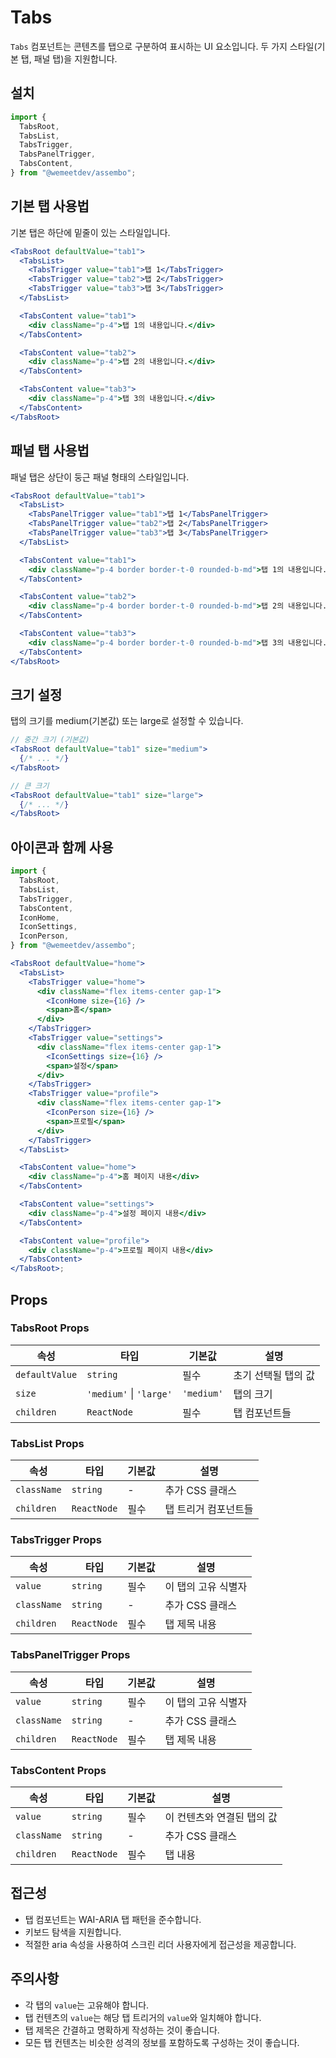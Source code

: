 # Tabs

`Tabs` 컴포넌트는 콘텐츠를 탭으로 구분하여 표시하는 UI 요소입니다. 두 가지 스타일(기본 탭, 패널 탭)을 지원합니다.

## 설치

```jsx
import {
  TabsRoot,
  TabsList,
  TabsTrigger,
  TabsPanelTrigger,
  TabsContent,
} from "@wemeetdev/assembo";
```

## 기본 탭 사용법

기본 탭은 하단에 밑줄이 있는 스타일입니다.

```jsx
<TabsRoot defaultValue="tab1">
  <TabsList>
    <TabsTrigger value="tab1">탭 1</TabsTrigger>
    <TabsTrigger value="tab2">탭 2</TabsTrigger>
    <TabsTrigger value="tab3">탭 3</TabsTrigger>
  </TabsList>

  <TabsContent value="tab1">
    <div className="p-4">탭 1의 내용입니다.</div>
  </TabsContent>

  <TabsContent value="tab2">
    <div className="p-4">탭 2의 내용입니다.</div>
  </TabsContent>

  <TabsContent value="tab3">
    <div className="p-4">탭 3의 내용입니다.</div>
  </TabsContent>
</TabsRoot>
```

## 패널 탭 사용법

패널 탭은 상단이 둥근 패널 형태의 스타일입니다.

```jsx
<TabsRoot defaultValue="tab1">
  <TabsList>
    <TabsPanelTrigger value="tab1">탭 1</TabsPanelTrigger>
    <TabsPanelTrigger value="tab2">탭 2</TabsPanelTrigger>
    <TabsPanelTrigger value="tab3">탭 3</TabsPanelTrigger>
  </TabsList>

  <TabsContent value="tab1">
    <div className="p-4 border border-t-0 rounded-b-md">탭 1의 내용입니다.</div>
  </TabsContent>

  <TabsContent value="tab2">
    <div className="p-4 border border-t-0 rounded-b-md">탭 2의 내용입니다.</div>
  </TabsContent>

  <TabsContent value="tab3">
    <div className="p-4 border border-t-0 rounded-b-md">탭 3의 내용입니다.</div>
  </TabsContent>
</TabsRoot>
```

## 크기 설정

탭의 크기를 medium(기본값) 또는 large로 설정할 수 있습니다.

```jsx
// 중간 크기 (기본값)
<TabsRoot defaultValue="tab1" size="medium">
  {/* ... */}
</TabsRoot>

// 큰 크기
<TabsRoot defaultValue="tab1" size="large">
  {/* ... */}
</TabsRoot>
```

## 아이콘과 함께 사용

```jsx
import {
  TabsRoot,
  TabsList,
  TabsTrigger,
  TabsContent,
  IconHome,
  IconSettings,
  IconPerson,
} from "@wemeetdev/assembo";

<TabsRoot defaultValue="home">
  <TabsList>
    <TabsTrigger value="home">
      <div className="flex items-center gap-1">
        <IconHome size={16} />
        <span>홈</span>
      </div>
    </TabsTrigger>
    <TabsTrigger value="settings">
      <div className="flex items-center gap-1">
        <IconSettings size={16} />
        <span>설정</span>
      </div>
    </TabsTrigger>
    <TabsTrigger value="profile">
      <div className="flex items-center gap-1">
        <IconPerson size={16} />
        <span>프로필</span>
      </div>
    </TabsTrigger>
  </TabsList>

  <TabsContent value="home">
    <div className="p-4">홈 페이지 내용</div>
  </TabsContent>

  <TabsContent value="settings">
    <div className="p-4">설정 페이지 내용</div>
  </TabsContent>

  <TabsContent value="profile">
    <div className="p-4">프로필 페이지 내용</div>
  </TabsContent>
</TabsRoot>;
```

## Props

### TabsRoot Props

| 속성           | 타입                    | 기본값     | 설명                |
| -------------- | ----------------------- | ---------- | ------------------- |
| `defaultValue` | `string`                | 필수       | 초기 선택될 탭의 값 |
| `size`         | `'medium'` \| `'large'` | `'medium'` | 탭의 크기           |
| `children`     | `ReactNode`             | 필수       | 탭 컴포넌트들       |

### TabsList Props

| 속성        | 타입        | 기본값 | 설명                 |
| ----------- | ----------- | ------ | -------------------- |
| `className` | `string`    | -      | 추가 CSS 클래스      |
| `children`  | `ReactNode` | 필수   | 탭 트리거 컴포넌트들 |

### TabsTrigger Props

| 속성        | 타입        | 기본값 | 설명                |
| ----------- | ----------- | ------ | ------------------- |
| `value`     | `string`    | 필수   | 이 탭의 고유 식별자 |
| `className` | `string`    | -      | 추가 CSS 클래스     |
| `children`  | `ReactNode` | 필수   | 탭 제목 내용        |

### TabsPanelTrigger Props

| 속성        | 타입        | 기본값 | 설명                |
| ----------- | ----------- | ------ | ------------------- |
| `value`     | `string`    | 필수   | 이 탭의 고유 식별자 |
| `className` | `string`    | -      | 추가 CSS 클래스     |
| `children`  | `ReactNode` | 필수   | 탭 제목 내용        |

### TabsContent Props

| 속성        | 타입        | 기본값 | 설명                       |
| ----------- | ----------- | ------ | -------------------------- |
| `value`     | `string`    | 필수   | 이 컨텐츠와 연결된 탭의 값 |
| `className` | `string`    | -      | 추가 CSS 클래스            |
| `children`  | `ReactNode` | 필수   | 탭 내용                    |

## 접근성

- 탭 컴포넌트는 WAI-ARIA 탭 패턴을 준수합니다.
- 키보드 탐색을 지원합니다.
- 적절한 aria 속성을 사용하여 스크린 리더 사용자에게 접근성을 제공합니다.

## 주의사항

- 각 탭의 `value`는 고유해야 합니다.
- 탭 컨텐츠의 `value`는 해당 탭 트리거의 `value`와 일치해야 합니다.
- 탭 제목은 간결하고 명확하게 작성하는 것이 좋습니다.
- 모든 탭 컨텐츠는 비슷한 성격의 정보를 포함하도록 구성하는 것이 좋습니다.
